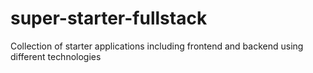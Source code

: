 # super-starter-fullstack
Collection of starter applications including frontend and backend using different technologies
